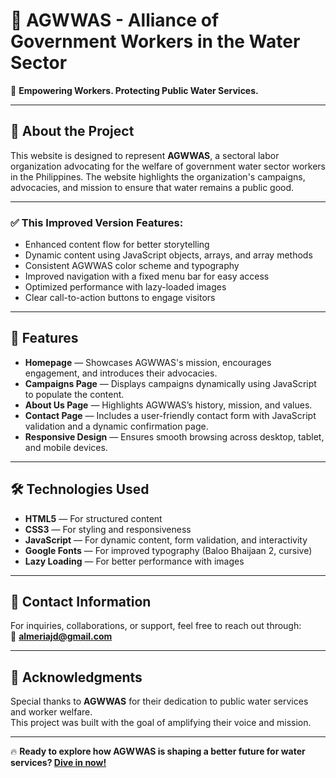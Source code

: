 # 📌 AGWWAS - Alliance of Government Workers in the Water Sector

🌊 **Empowering Workers. Protecting Public Water Services.**

---

## 📖 About the Project

This website is designed to represent **AGWWAS**, a sectoral labor organization advocating for the welfare of government water sector workers in the Philippines. The website highlights the organization's campaigns, advocacies, and mission to ensure that water remains a public good.

---

### ✅ This Improved Version Features:

- Enhanced content flow for better storytelling  
- Dynamic content using JavaScript objects, arrays, and array methods  
- Consistent AGWWAS color scheme and typography  
- Improved navigation with a fixed menu bar for easy access  
- Optimized performance with lazy-loaded images  
- Clear call-to-action buttons to engage visitors  

---

## 🚀 Features

- **Homepage** — Showcases AGWWAS's mission, encourages engagement, and introduces their advocacies.  
- **Campaigns Page** — Displays campaigns dynamically using JavaScript to populate the content.  
- **About Us Page** — Highlights AGWWAS’s history, mission, and values.  
- **Contact Page** — Includes a user-friendly contact form with JavaScript validation and a dynamic confirmation page.  
- **Responsive Design** — Ensures smooth browsing across desktop, tablet, and mobile devices.  

---

## 🛠️ Technologies Used

- **HTML5** — For structured content  
- **CSS3** — For styling and responsiveness  
- **JavaScript** — For dynamic content, form validation, and interactivity  
- **Google Fonts** — For improved typography (Baloo Bhaijaan 2, cursive)  
- **Lazy Loading** — For better performance with images  

---

## 📧 Contact Information

For inquiries, collaborations, or support, feel free to reach out through:  
📨 **almeriajd@gmail.com**

---

## 💬 Acknowledgments

Special thanks to **AGWWAS** for their dedication to public water services and worker welfare.  
This project was built with the goal of amplifying their voice and mission.

---

🔥 **Ready to explore how AGWWAS is shaping a better future for water services? [Dive in now!](https://your-live-link-if-available)**  

